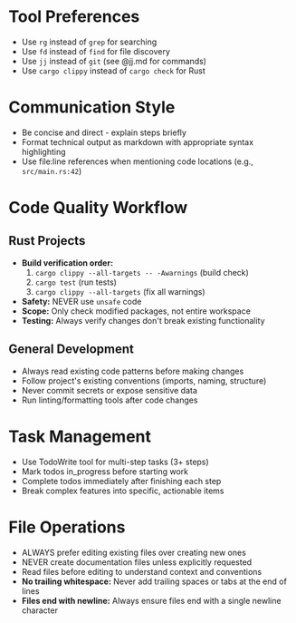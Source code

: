 # Tool Preferences

- Use `rg` instead of `grep` for searching
- Use `fd` instead of `find` for file discovery
- Use `jj` instead of `git` (see @jj.md for commands)
- Use `cargo clippy` instead of `cargo check` for Rust

# Communication Style

- Be concise and direct - explain steps briefly
- Format technical output as markdown with appropriate syntax highlighting
- Use file:line references when mentioning code locations (e.g., `src/main.rs:42`)

# Code Quality Workflow

## Rust Projects
- **Build verification order:**
  1. `cargo clippy --all-targets -- -Awarnings` (build check)
  2. `cargo test` (run tests)
  3. `cargo clippy --all-targets` (fix all warnings)
- **Safety:** NEVER use `unsafe` code
- **Scope:** Only check modified packages, not entire workspace
- **Testing:** Always verify changes don't break existing functionality

## General Development
- Always read existing code patterns before making changes
- Follow project's existing conventions (imports, naming, structure)
- Never commit secrets or expose sensitive data
- Run linting/formatting tools after code changes

# Task Management

- Use TodoWrite tool for multi-step tasks (3+ steps)
- Mark todos in_progress before starting work
- Complete todos immediately after finishing each step
- Break complex features into specific, actionable items

# File Operations

- ALWAYS prefer editing existing files over creating new ones
- NEVER create documentation files unless explicitly requested
- Read files before editing to understand context and conventions
- **No trailing whitespace:** Never add trailing spaces or tabs at the end of lines
- **Files end with newline:** Always ensure files end with a single newline character
